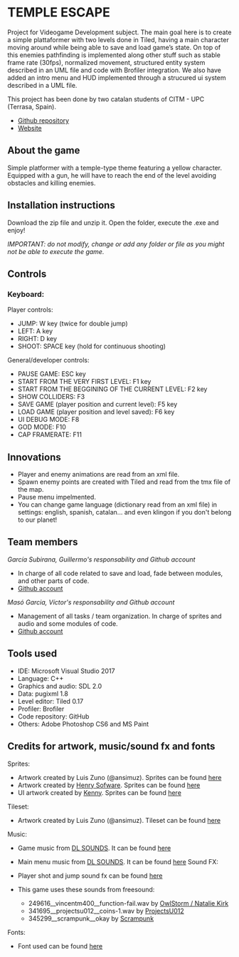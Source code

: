 ﻿# TEMPLE ESCAPE

Project for Videogame Development subject. The main goal here is to create a simple plattaformer with two levels done in Tiled, having a main character moving around while being able to save and load game’s state. On top of this enemies pathfinding is implemented along other stuff such as stable frame rate (30fps), normalized movement, structured entity system described in an UML file and code with Brofiler integration. We also have added an intro menu and HUD implemented through a strucured ui system described in a UML file.

This project has been done by two catalan students of CITM - UPC (Terrasa, Spain).  

* [Github repository](https://github.com/nintervik/Temple-Escape)  
* [Website](https://nintervik.github.io/Temple-Escape/)

## About the game
Simple platformer with a temple-type theme featuring a yellow character. Equipped with a gun, he will have to reach the end of the level avoiding obstacles and killing enemies.

## Installation instructions

Download the zip file and unzip it. Open the folder, execute the .exe and enjoy!

_IMPORTANT: do not modify, change or add any folder or file as you might not be able to execute the game._

## Controls

### Keyboard:

Player controls:
- JUMP: W key (twice for double jump)
- LEFT: A key
- RIGHT: D key
- SHOOT: SPACE key (hold for continuous shooting)

General/developer controls:
- PAUSE GAME: ESC key
- START FROM THE VERY FIRST LEVEL: F1 key
- START FROM THE BEGGINING OF THE CURRENT LEVEL: F2 key
- SHOW COLLIDERS: F3
- SAVE GAME (player position and current level):  F5 key
- LOAD GAME (player position and level saved): F6 key
- UI DEBUG MODE: F8
- GOD MODE: F10
- CAP FRAMERATE: F11

## Innovations
* Player and enemy animations are read from an xml file.
* Spawn enemy points are created with Tiled and read from the tmx file of the map.
* Pause menu impelmented.
* You can change game language (dictionary read from an xml file) in settings: english, spanish, catalan... and even klingon if you don't belong to our planet!

## Team members

_García Subirana, Guillermo's responsability and Github account_

* In charge of all code related to save and load, fade between modules, and other parts of code.
* [Github account](https://github.com/Wilhelman)

_Masó Garcia, Víctor's responsability and Github account_

* Management of all tasks / team organization. In charge of sprites and audio and some modules of code. 
* [Github account](https://github.com/nintervik)


## Tools used
* IDE: Microsoft Visual Studio 2017
* Language: C++
* Graphics and audio: SDL 2.0
* Data: pugixml 1.8
* Level editor: Tiled 0.17
* Profiler: Brofiler
* Code repository: GitHub
* Others: Adobe Photoshop CS6 and MS Paint

## Credits for artwork, music/sound fx and fonts

Sprites:

* Artwork created by Luis Zuno (@ansimuz). Sprites can be found [here](https://ansimuz.itch.io/grotto-escape-game-art-pack)
* Artwork created by [Henry Sofware](https://henrysoftware.itch.io/). Sprites can be found [here](https://henrysoftware.itch.io/free-pixel-mob)
* UI artwork created by [Kenny](http://www.kenney.nl/). Sprites can be found [here](https://opengameart.org/content/ui-pack-rpg-extension)

Tileset:

* Artwork created by Luis Zuno (@ansimuz). Tileset can be found [here](https://ansimuz.itch.io/grotto-escape-ii-art-pack-)

Music:

* Game music from [DL SOUNDS](https://www.dl-sounds.com/). It can be found [here](https://www.dl-sounds.com/royalty-free/arcade-funk/)
* Main menu music from [DL SOUNDS](https://www.dl-sounds.com/). It can be found [here](https://www.dl-sounds.com/royalty-free/8-bit-detective/)
Sound FX:

* Player shot and jump sound fx can be found [here](https://ansimuz.itch.io/grotto-escape-game-art-pack)
* This game uses these sounds from freesound:
      
	- 249616__vincentm400__function-fail.wav by [OwlStorm / Natalie Kirk](https://freesound.org/people/OwlStorm/)
	- 341695__projectsu012__coins-1.wav by  [ProjectsU012](https://freesound.org/people/ProjectsU012/)
	- 345299__scrampunk__okay by [Scrampunk](https://freesound.org/people/Scrampunk/)
	
Fonts:
* Font used can be found [here](http://tenbytwenty.com/?xxxx_posts=munro) 
